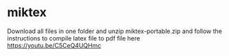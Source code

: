 # miktex
Download all files in one folder and unzip miktex-portable.zip and follow the instructions to compile latex file to pdf file here 
https://youtu.be/C5CeQ4UQHmc
